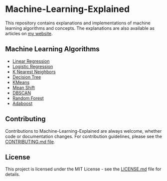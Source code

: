 # Machine-Learning-Explained

This repository contains explanations and implementations of machine learning algorithms and concepts. The explanations are also available as articles on [my website](https://ml-explained.com/).

## Machine Learning Algorithms
* [Linear Regression](Algorithms/linear_regression)
* [Logistic Regression](Algorithms/logistic_regression)
* [K Nearest Neighbors](Algorithms/k_nearest_neighbors)
* [Decision Tree](Algorithms/decision_tree)
* [KMeans](Algorithms/kmeans)
* [Mean Shift](Algorithms/mean_shift)
* [DBSCAN](Algorithms/dbscan)
* [Random Forest](Algorithms/random_forest)
* [Adaboost](Algorithms/adaboost)

## Contributing

Contributions to Machine-Learning-Explained are always welcome, whether code or documentation changes. For contribution guidelines, please see the [CONTRIBUTING.md file](CONTRIBUTING.md).

## License

This project is licensed under the MIT License - see the [LICENSE.md](LICENSE) file for details.
